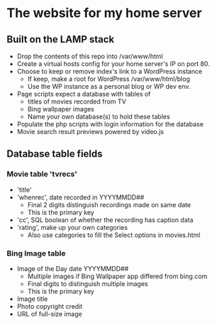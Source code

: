 # The website for my home server

## Built on the LAMP stack
* Drop the contents of this repo into /var/www/html
* Create a virtual hosts config for your home server's IP on port 80.
* Choose to keep or remove index's link to a WordPress instance
  * If keep, make a root for WordPress /var/www/html/blog
  * Use the WP instance as a personal blog or WP dev env.
* Page scripts expect a database with tables of 
  * titles of movies recorded from TV
  * Bing wallpaper images
  * Name your own database(s) to hold these tables
* Populate the php scripts with login information for the database
* Movie search result previews powered by video.js

## Database table fields
### Movie table 'tvrecs'
* 'title'
* 'whenrec', date recorded in YYYYMMDD##
  * Final 2 digits distinguish recordings made on same date
  * This is the primary key
* 'cc', SQL boolean of whether the recording has caption data
* 'rating', make up your own categories
  * Also use categories to fill the Select options in movies.html 
### Bing Image table
* Image of the Day date YYYYMMDD##
  * Multiple images if Bing Wallpaper app differed from bing.com
  * Final digits to distinguish multiple images 
  * This is the primary key
* Image title
* Photo copyright credit
* URL of full-size image
